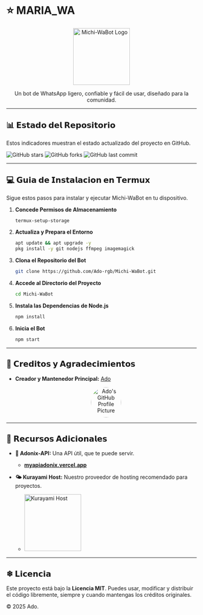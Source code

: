 # ⭐ MARIA_WA

<div align="center">
  <img src="https://iili.io/FZQTsXR.jpg" alt="Michi-WaBot Logo" width="150"/>
  <br>
  <p>Un bot de WhatsApp ligero, confiable y fácil de usar, diseñado para la comunidad.</p>
</div>

---

## 📊 𝗘𝘀𝘁𝗮𝗱𝗼 𝗱𝗲𝗹 𝗥𝗲𝗽𝗼𝘀𝗶𝘁𝗼𝗿𝗶𝗼

Estos indicadores muestran el estado actualizado del proyecto en GitHub.

![GitHub stars](https://img.shields.io/github/stars/Ado-rgb/Michi-WaBot?style=for-the-badge&logo=github&color=yellow)
![GitHub forks](https://img.shields.io/github/forks/Ado-rgb/Michi-WaBot?style=for-the-badge&logo=github&color=blue)
![GitHub last commit](https://img.shields.io/github/last-commit/Ado-rgb/Michi-WaBot?style=for-the-badge&logo=github&color=green)

---

## 💻 𝗚𝘂𝗶𝗮 𝗱𝗲 𝗜𝗻𝘀𝘁𝗮𝗹𝗮𝗰𝗶𝗼𝗻 𝗲𝗻 𝗧𝗲𝗿𝗺𝘂𝘅

Sigue estos pasos para instalar y ejecutar Michi-WaBot en tu dispositivo.

1.  **Concede Permisos de Almacenamiento**
    ```bash
    termux-setup-storage
    ```

2.  **Actualiza y Prepara el Entorno**
    ```bash
    apt update && apt upgrade -y
    pkg install -y git nodejs ffmpeg imagemagick
    ```

3.  **Clona el Repositorio del Bot**
    ```bash
    git clone https://github.com/Ado-rgb/Michi-WaBot.git
    ```

4.  **Accede al Directorio del Proyecto**
    ```bash
    cd Michi-WaBot
    ```

5.  **Instala las Dependencias de Node.js**
    ```bash
    npm install
    ```

6.  **Inicia el Bot**
    ```bash
    npm start
    ```

---

## 🤝 𝗖𝗿𝗲𝗱𝗶𝘁𝗼𝘀 𝘆 𝗔𝗴𝗿𝗮𝗱𝗲𝗰𝗶𝗺𝗶𝗲𝗻𝘁𝗼𝘀

* **Creador y Mantenedor Principal:** [Ado](https://github.com/Ado-rgb)

    <div align="center">
      <a href="https://github.com/Ado-rgb">
        <img src="https://github.com/Ado-rgb.png" alt="Ado's GitHub Profile Picture" width="80" style="border-radius:50%;" />
      </a>
    </div>

---

## 🦖 𝗥𝗲𝗰𝘂𝗿𝘀𝗼𝘀 𝗔𝗱𝗶𝗰𝗶𝗼𝗻𝗮𝗹𝗲𝘀

* **💚 Adonix-API:** Una API útil, que te puede servir.
    * [**myapiadonix.vercel.app**](https://myapiadonix.vercel.app)

* **🌤 Kurayami Host:** Nuestro proveedor de hosting recomendado para proyectos.
    * <a href="https://dash.kurayamihost.dpdns.org">
          <img src="https://iili.io/FZQRmdP.jpg" alt="Kurayami Host" width="150"/>
      </a>

---

## ❄ 𝗟𝗶𝗰𝗲𝗻𝗰𝗶𝗮

Este proyecto está bajo la **Licencia MIT**. Puedes usar, modificar y distribuir el código libremente, siempre y cuando mantengas los créditos originales.

© 2025 Ado.
